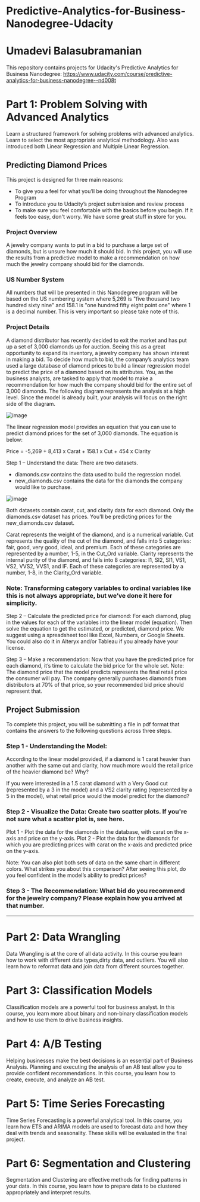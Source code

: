 # Predictive-Analytics-for-Business-Nanodegree-Udacity

# Umadevi Balasubramanian

This repository contains projects for Udacity's Predictive Analytics for Business Nanodegree: https://www.udacity.com/course/predictive-analytics-for-business-nanodegree--nd008t
# Part 1: Problem Solving with Advanced Analytics
Learn a structured framework for solving problems with advanced analytics. Learn to select the most appropriate analytical methodology. 
Also was introduced both Linear Regression and Multiple Linear Regression.

## Predicting Diamond Prices
This project is designed for three main reasons:

- To give you a feel for what you’ll be doing throughout the Nanodegree Program
- To introduce you to Udacity’s project submission and review process
- To make sure you feel comfortable with the basics before you begin. If it feels too easy, don't worry. We have some great stuff in store for you.

### Project Overview
A jewelry company wants to put in a bid to purchase a large set of diamonds, but is unsure how much it should bid. In this project, you will use the results from a predictive model to make a recommendation on how much the jewelry company should bid for the diamonds.

### US Number System
All numbers that will be presented in this Nanodegree program will be based on the US numbering system where 5,269 is "five thousand two hundred sixty nine" and 158.1 is "one hundred fifty eight point one" where 1 is a decimal number. This is very important so please take note of this.

### Project Details
A diamond distributor has recently decided to exit the market and has put up a set of 3,000 diamonds up for auction. Seeing this as a great opportunity to expand its inventory, a jewelry company has shown interest in making a bid. To decide how much to bid, the company’s analytics team used a large database of diamond prices to build a linear regression model to predict the price of a diamond based on its attributes. You, as the business analysts, are tasked to apply that model to make a recommendation for how much the company should bid for the entire set of 3,000 diamonds.
The following diagram represents the analysis at a high level. Since the model is already built, your analysis will focus on the right side of the diagram.

![image](https://user-images.githubusercontent.com/76995852/123613633-455f1b00-d80c-11eb-8253-ea564ddf97c4.png)

The linear regression model provides an equation that you can use to predict diamond prices for the set of 3,000 diamonds. The equation is below:

Price = -5,269 + 8,413 x Carat + 158.1 x Cut + 454 x Clarity

 Step 1 – Understand the data: There are two datasets.

- diamonds.csv contains the data used to build the regression model.
- new_diamonds.csv contains the data for the diamonds the company would like to purchase.

![image](https://user-images.githubusercontent.com/76995852/123613518-2b253d00-d80c-11eb-86c0-9d122dd967a1.png)

Both datasets contain carat, cut, and clarity data for each diamond. Only the diamonds.csv dataset has prices. You'll be predicting prices for the new_diamonds.csv dataset.

Carat represents the weight of the diamond, and is a numerical variable.
Cut represents the quality of the cut of the diamond, and falls into 5 categories: fair, good, very good, ideal, and premium. Each of these categories are represented by a number, 1-5, in the Cut_Ord variable.
Clarity represents the internal purity of the diamond, and falls into 8 categories: I1, SI2, SI1, VS1, VS2, VVS2, VVS1, and IF. Each of these categories are represented by a number, 1-8, in the Clarity_Ord variable.

### Note: Transforming category variables to ordinal variables like this is not always appropriate, but we’ve done it here for simplicity.
Step 2 – Calculate the predicted price for diamond: For each diamond, plug in the values for each of the variables into the linear model (equation). Then solve the equation to get the estimated, or predicted, diamond price. We suggest using a spreadsheet tool like Excel, Numbers, or Google Sheets. You could also do it in Alteryx and/or Tableau if you already have your license.

Step 3 – Make a recommendation: Now that you have the predicted price for each diamond, it’s time to calculate the bid price for the whole set. Note: The diamond price that the model predicts represents the final retail price the consumer will pay. The company generally purchases diamonds from distributors at 70% of that price, so your recommended bid price should represent that.

## Project Submission
To complete this project, you will be submitting a file in pdf format that contains the answers to the following questions across three steps.

### Step 1 - Understanding the Model:

According to the linear model provided, if a diamond is 1 carat heavier than another with the same cut and clarity, how much more would the retail price of the heavier diamond be? Why?

If you were interested in a 1.5 carat diamond with a Very Good cut (represented by a 3 in the model) and a VS2 clarity rating (represented by a 5 in the model), what retail price would the model predict for the diamond?

### Step 2 - Visualize the Data: Create two scatter plots. If you're not sure what a scatter plot is, see here.

Plot 1 - Plot the data for the diamonds in the database, with carat on the x-axis and price on the y-axis.
Plot 2 - Plot the data for the diamonds for which you are predicting prices with carat on the x-axis and predicted price on the y-axis.

Note: You can also plot both sets of data on the same chart in different colors.
What strikes you about this comparison? After seeing this plot, do you feel confident in the model’s ability to predict prices?

### Step 3 - The Recommendation: What bid do you recommend for the jewelry company? Please explain how you arrived at that number.
<HR>

# Part 2: Data Wrangling
Data Wrangling is at the core of all data activity. In this course you learn how to work with different data types,dirty data, and outliers. 
You will also learn how to reformat data and join data from different sources together.
# Part 3: Classification Models
Classification models are a powerful tool for business analyst. In this course, you learn more about binary and non-binary classification models 
and how to use them to drive business insights.
# Part 4: A/B Testing
Helping businesses make the best decisions is an essential part of Business Analysis. Planning and executing the analysis of an AB test allow 
you to provide confident recommendations. In this course, you learn how to create, execute, and analyze an AB test.
# Part 5: Time Series Forecasting
Time Series Forecasting is a powerful analytical tool. In this course, you learn how ETS and ARIMA models are used to forecast data and 
how they deal with trends and seasonality. These skills will be evaluated in the final project.
# Part 6: Segmentation and Clustering
Segmentation and Clustering are effective methods for finding patterns in your data. In this course, you learn how to prepare data to be 
clustered appropriately and interpret results.

